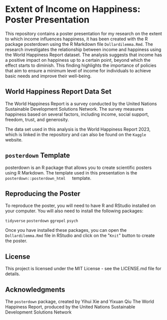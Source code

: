 # Extent of Income on Happiness: Poster Presentation
This repository contains a poster presentation for my research on the extent to which income influences happiness, it has been created with the R package posterdown using the R Markdown file `Dollardilemma.Rmd`. The research investigates the relationship between income and happiness using the World Happiness Report dataset. The analysis suggests that income has a positive impact on happiness up to a certain point, beyond which the effect starts to diminish. This finding highlights the importance of policies that aim to ensure a minimum level of income for individuals to achieve basic needs and improve their well-being.

## World Happiness Report Data Set
The World Happiness Report is a survey conducted by the United Nations Sustainable Development Solutions Network. The survey measures happiness based on several factors, including income, social support, freedom, trust, and generosity.

The data set used in this analysis is the World Happiness Report 2023, which is linked in the repository and can also be found on the `Kaggle` website.

## `posterdown` Template
posterdown is an R package that allows you to create scientific posters using R Markdown. The template used in this presentation is the `posterdown::posterdown_html   `template.

## Reproducing the Poster
To reproduce the poster, you will need to have R and RStudio installed on your computer. You will also need to install the following packages:

`tidyverse`
`posterdown`
`ggrepel`
`psych`

Once you have installed these packages, you can open the `Dollardilemma.Rmd` file in RStudio and click on the  "`Knit`" button to create the poster.

## License
This project is licensed under the MIT License - see the LICENSE.md file for details.

## Acknowledgments
The `posterdown` package, created by Yihui Xie and Yixuan Qiu
The World Happiness Report, produced by the United Nations Sustainable Development Solutions Network
